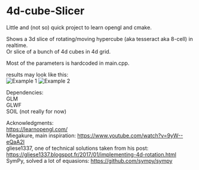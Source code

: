 # 4d-cube-Slicer
Little and (not so) quick project to learn opengl and cmake.

Shows a 3d slice of rotating/moving hypercube (aka tesseract aka 8-cell) in realtime. <br>
Or slice of a bunch of 4d cubes in 4d grid.

Most of the parameters is hardcoded in main.cpp.

results may look like this:<br>
![Example 1](http://i.imgur.com/p5kpheF.gif)   ![Example 2](http://i.imgur.com/M3V8qk5.gif)

Dependencies: <br>
GLM <br>
GLWF <br>
SOIL (not really for now)

Acknowledgments: <br>
https://learnopengl.com/  <br>
Miegakure, main inspiration: https://www.youtube.com/watch?v=9yW--eQaA2I  <br>
gliese1337, one of technical solutions taken from his post:  https://gliese1337.blogspot.fr/2017/01/implementing-4d-rotation.html  <br>
SymPy, solved a lot of equasions: https://github.com/sympy/sympy
